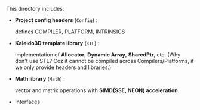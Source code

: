 This directory includes:

* **Project config headers** (`Config`) :

  defines COMPILER, PLATFORM, INTRINSICS

* **Kaleido3D template library** (`KTL`) :

  implementation of **Allocator**, **Dynamic Array**, **SharedPtr**, etc. (Why don't use STL? Coz it cannot be compiled across Compilers/Platforms, if we only provide headers and libraries.)

* **Math library** (`Math`) :

  vector and matrix operations with **SIMD(SSE, NEON) acceleration**.

* Interfaces

